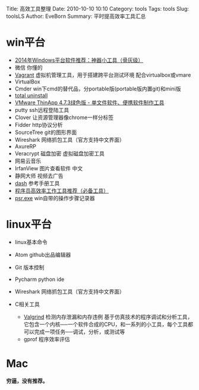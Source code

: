 Title: 高效工具整理
Date: 2010-10-10 10:10
Category: tools
Tags: tools
Slug: toolsLS
Author: EveBorn
Summary: 平时提高效率工具汇总

# win平台
* [2014年Windows平台软件推荐：神器小工具（骨灰级）](http://www.tuicool.com/articles/fy2EnqJ)
* 微信 你懂的
* [Vagrant](https://www.vagrantup.com/) 虚拟机管理工具，用于搭建跨平台测试环境 配合virtualbox或vmare
* VirtualBox
* Cmder win下cmd的替代品，分portable版(portable版内置git)和mini版
* [total uninstall](http://www.appcgn.com/total-uninstall-pro.html)
* [VMware ThinApp 4.7.3绿色版 - 单文件软件、便携软件制作工具](http://www.portablesoft.org/vmware-thinapp/)
* putty ssh远程登陆工具
* Clover 让资源管理器像chrome一样分标签
* Fidder http协议分析
* SourceTree git的图形界面
* Wireshark 网络抓包工具（官方支持中文界面）
* AxureRP
* Veracrypt 磁盘加密 虚拟磁盘加密工具
* 网易云音乐
* IrfanView 图片查看软件 中文
* 静网大师 视频去广告
* [dash](https://upclinux.github.io/intro/07/docset/) 参考手册工具
* [程序员高效率工作工具推荐（必备工具）](http://m.blog.csdn.net/article/details?id=41697895)
* [psr.exe]() win自带的操作步骤记录器

# linux平台
* linux基本命令
* Atom github出品编辑器
* Git 版本控制
* Pycharm python ide
* Wireshark 网络抓包工具（官方支持中文界面）

* C相关工具
    * [Valgrind](http://www.cnblogs.com/sunyubo/archive/2010/05/05/2282170.html) 检测内存泄漏和内存违例 基于仿真技术的程序调试和分析工具，它包含一个内核──一个软件合成的CPU，和一系列的小工具，每个工具都可以完成一项任务──调试，分析，或测试等
    * gprof 程序效率评估

# Mac
**穷逼，没有推荐。**
